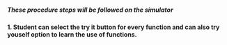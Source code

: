 ##### These procedure steps will be followed on the simulator

#### 1. Student can select the try it button for every function and can also try youself option to learn the use of functions.
